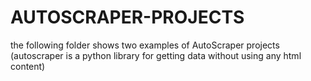 # AUTOSCRAPER-PROJECTS
the following folder shows two examples of AutoScraper projects (autoscraper is a python library for getting data without using any html content)

